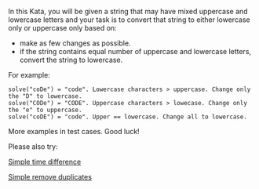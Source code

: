 In this Kata, you will be given a string that may have mixed uppercase and lowercase letters and your task is to convert that string to either lowercase only or uppercase only based on:

-   make as few changes as possible.
-   if the string contains equal number of uppercase and lowercase letters, convert the string to lowercase.

For example:

```
solve("coDe") = "code". Lowercase characters > uppercase. Change only the "D" to lowercase.
solve("CODe") = "CODE". Uppercase characters > lowecase. Change only the "e" to uppercase.
solve("coDE") = "code". Upper == lowercase. Change all to lowercase.
```

More examples in test cases. Good luck!

Please also try:

[Simple time difference](https://www.codewars.com/kata/5b76a34ff71e5de9db0000f2)

[Simple remove duplicates](https://www.codewars.com/kata/5ba38ba180824a86850000f7)